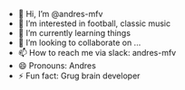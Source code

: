 - 👋 Hi, I’m @andres-mfv
- 👀 I’m interested in football, classic music
- 🌱 I’m currently learning things
- 💞️ I’m looking to collaborate on ...
- 📫 How to reach me via slack: andres-mfv
- 😄 Pronouns: Andres
- ⚡ Fun fact: Grug brain developer

<!---
andres-mfv/andres-mfv is a ✨ special ✨ repository because its `README.md` (this file) appears on your GitHub profile.
You can click the Preview link to take a look at your changes.
--->
